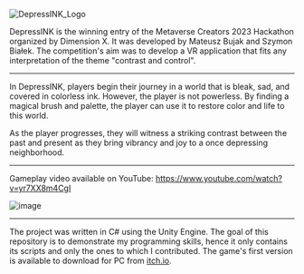 ![DepressINK_Logo](https://user-images.githubusercontent.com/62397807/226465556-c98e3883-2474-492f-b30e-dd2df825089f.png)

DepressINK is the winning entry of the Metaverse Creators 2023 Hackathon organized by Dimension X. It was developed by Mateusz Bujak and Szymon Białek. The competition's aim was to develop a VR application that fits any interpretation of the theme "contrast and control". 

------

In DepressINK, players begin their journey in a world that is bleak, sad, and covered in colorless ink. However, the player is not powerless. By finding a magical brush and palette, the player can use it to restore color and life to this world.

As the player progresses, they will witness a striking contrast between the past and present as they bring vibrancy and joy to a once depressing neighborhood.

------

Gameplay video available on YouTube: https://www.youtube.com/watch?v=yr7XX8m4CgI

![image](https://user-images.githubusercontent.com/62397807/233200987-799e87c6-2990-493a-b3d7-7b768658f0b5.png)


------

The project was written in C# using the Unity Engine. The goal of this repository is to demonstrate my programming skills, hence it only contains its scripts and only the ones to which I contributed. The game's first version is available to download for PC from [itch.io](https://itch.io/jam/mc-vr-hackathon/rate/1963304).
